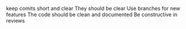 keep comits short and clear
They should be clear
Use branches for new features
The code should be clean and documented
Be constructive in reviews
